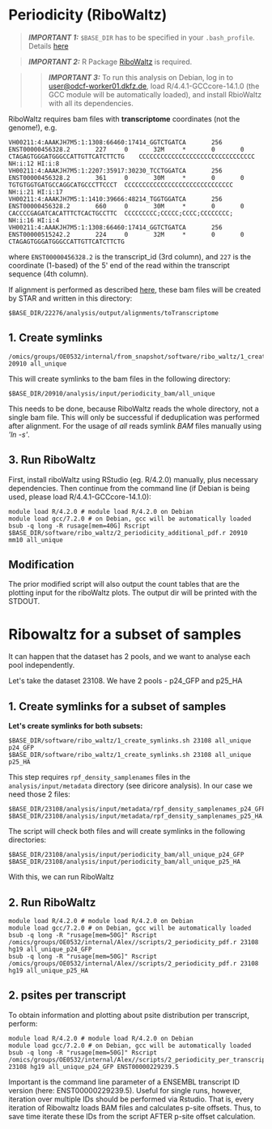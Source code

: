 # Periodicity (RiboWaltz)

> **_IMPORTANT 1:_** `$BASE_DIR` has to be specified in your `.bash_profile`. Details [here](docs/0_before_you_start.md)

> **_IMPORTANT 2:_** R Package [RiboWaltz](https://github.com/LabTranslationalArchitectomics/riboWaltz) is required.

> > **_IMPORTANT 3:_** To run this analysis on Debian, log in to user@odcf-worker01.dkfz.de, load R/4.4.1-GCCcore-14.1.0 (the GCC module will be automatically loaded), and install RbioWaltz with all its dependencies. 

RiboWaltz requires bam files with **transcriptome** coordinates (not the genome!), e.g. 

```
VH00211:4:AAAKJH7M5:1:1308:66460:17414_GGTCTGATCA       256     ENST00000456328.2       227     0       32M     *       0       0       CTAGAGTGGGATGGGCCATTGTTCATCTTCTG    CCCCCCCCCCCCCCCCCCCCCCCCCCCCCCCC        NH:i:12 HI:i:8
VH00211:4:AAAKJH7M5:1:2207:35917:30230_TCCTGGATCA       256     ENST00000456328.2       361     0       30M     *       0       0       TGTGTGGTGATGCCAGGCATGCCCTTCCCT  CCCCCCCCCCCCCCCCCCCCCCCCCCCCCC  NH:i:21 HI:i:17
VH00211:4:AAAKJH7M5:1:1410:39666:48214_TGGTGGATCA       256     ENST00000456328.2       660     0       30M     *       0       0       CACCCCGAGATCACATTTCTCACTGCCTTC  CCCCCCCCC;CCCCC;CCCC;CCCCCCCC;  NH:i:16 HI:i:4
VH00211:4:AAAKJH7M5:1:1308:66460:17414_GGTCTGATCA       256     ENST00000515242.2       224     0       32M     *       0       0       CTAGAGTGGGATGGGCCATTGTTCATCTTCTG
```

where `ENST00000456328.2` is the transcript_id (3rd column), and `227` is the coordinate (1-based) of the 5' end of the read within the transcript sequence (4th column).

If alignment is performed as described [here](/docs/5_align.md), these bam files will be created by STAR and written in this directory:

```
$BASE_DIR/22276/analysis/output/alignments/toTranscriptome
```

## 1. Create symlinks

```
/omics/groups/OE0532/internal/from_snapshot/software/ribo_waltz/1_create_symlinks.sh 20910 all_unique
```

This will create symlinks to the bam files in the following directory:

```
$BASE_DIR/20910/analysis/input/periodicity_bam/all_unique
```

This needs to be done, because RiboWaltz reads the whole directory, not a single bam file.
This will only be successful if deduplication was performed after alignment. For the usage of *all* reads symlink *BAM* files manually using *'ln -s'*.   

## 3. Run RiboWaltz
First, install riboWaltz using RStudio (eg. R/4.2.0) manually, plus necessary dependencies.
Then continue from the command line (if Debian is being used, please load R/4.4.1-GCCcore-14.1.0):

```
module load R/4.2.0 # module load R/4.2.0 on Debian
module load gcc/7.2.0 # on Debian, gcc will be automatically loaded
bsub -q long -R rusage[mem=40G] Rscript $BASE_DIR/software/ribo_waltz/2_periodicity_additional_pdf.r 20910 mm10 all_unique
```

## Modification
The prior modified script will also output the count tables that are the plotting input for the riboWaltz plots.
The output dir will be printed with the STDOUT. 

# Ribowaltz for a subset of samples

It can happen that the dataset has 2 pools, and we want to analyse each pool independently. 

Let's take the dataset 23108. We have 2 pools - p24_GFP and p25_HA

##  1. Create symlinks for a subset of samples

**Let's create symlinks for both subsets:**

```
$BASE_DIR/software/ribo_waltz/1_create_symlinks.sh 23108 all_unique p24_GFP
$BASE_DIR/software/ribo_waltz/1_create_symlinks.sh 23108 all_unique p25_HA
```

This step requires `rpf_density_samplenames` files in the `analysis/input/metadata` directory (see diricore analysis). In our case we need those 2 files:

```
$BASE_DIR/23108/analysis/input/metadata/rpf_density_samplenames_p24_GFP.tsv
$BASE_DIR/23108/analysis/input/metadata/rpf_density_samplenames_p25_HA.tsv
```

The script will check both files and will create symlinks in the following directories:

```
$BASE_DIR/23108/analysis/input/periodicity_bam/all_unique_p24_GFP
$BASE_DIR/23108/analysis/input/periodicity_bam/all_unique_p25_HA
```

With this, we can run RiboWaltz

## 2. Run RiboWaltz


```
module load R/4.2.0 # module load R/4.2.0 on Debian
module load gcc/7.2.0 # on Debian, gcc will be automatically loaded
bsub -q long -R "rusage[mem=50G]" Rscript /omics/groups/OE0532/internal/Alex//scripts/2_periodicity_pdf.r 23108 hg19 all_unique_p24_GFP
bsub -q long -R "rusage[mem=50G]" Rscript /omics/groups/OE0532/internal/Alex//scripts/2_periodicity_pdf.r 23108 hg19 all_unique_p25_HA
```

## 2. psites per transcript

To obtain information and plotting about psite distribution per transcript, perform:

```
module load R/4.2.0 # module load R/4.2.0 on Debian
module load gcc/7.2.0 # on Debian, gcc will be automatically loaded
bsub -q long -R "rusage[mem=50G]" Rscript /omics/groups/OE0532/internal/Alex//scripts/2_periodicity_per_transcript.r 23108 hg19 all_unique_p24_GFP ENST00000229239.5
```
Important is the command line parameter of a ENSEMBL transcript ID version (here: ENST00000229239.5). Useful for single runs, however, iteration over multiple IDs should be performed via Rstudio.
That is, every iteration of Ribowaltz loads BAM files and calculates p-site offsets. Thus, to save time iterate these IDs from the script AFTER p-site offset calculation. 










